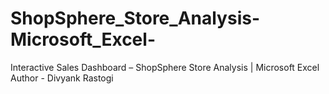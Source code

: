 # ShopSphere_Store_Analysis-Microsoft_Excel-
Interactive Sales Dashboard – ShopSphere Store Analysis | Microsoft Excel     \
Author - Divyank Rastogi
